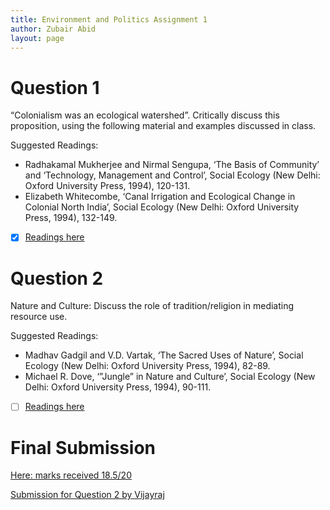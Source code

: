 ```yaml
---
title: Environment and Politics Assignment 1 
author: Zubair Abid
layout: page
---
```


# Question 1

“Colonialism was an ecological watershed”. Critically discuss this proposition, using the following material and examples discussed in class.

Suggested Readings:

- Radhakamal Mukherjee and Nirmal Sengupa, ‘The Basis of Community’ and ‘Technology, Management and Control’, Social Ecology (New Delhi: Oxford University Press, 1994), 120-131.
- Elizabeth Whitecombe, ‘Canal Irrigation and Ecological Change in Colonial North India’, Social Ecology (New Delhi: Oxford University Press, 1994), 132-149.

- [X] [Readings here](../../Readings/a1option1.pdf)

# Question 2

Nature and Culture: Discuss the role of tradition/religion in mediating resource use.

Suggested Readings:

- Madhav Gadgil and V.D. Vartak, ‘The Sacred Uses of Nature’, Social Ecology (New Delhi: Oxford University Press, 1994), 82-89.
- Michael R. Dove, ‘”Jungle” in Nature and Culture’, Social Ecology (New Delhi: Oxford University Press, 1994), 90-111.

- [ ] [Readings here](../../Readings/a1option2.pdf)

# Final Submission

[Here: marks received 18.5/20](./20171076_EnP_asgn1.pdf)

[Submission for Question 2 by Vijayraj](./20171026_assignment1.pdf)
